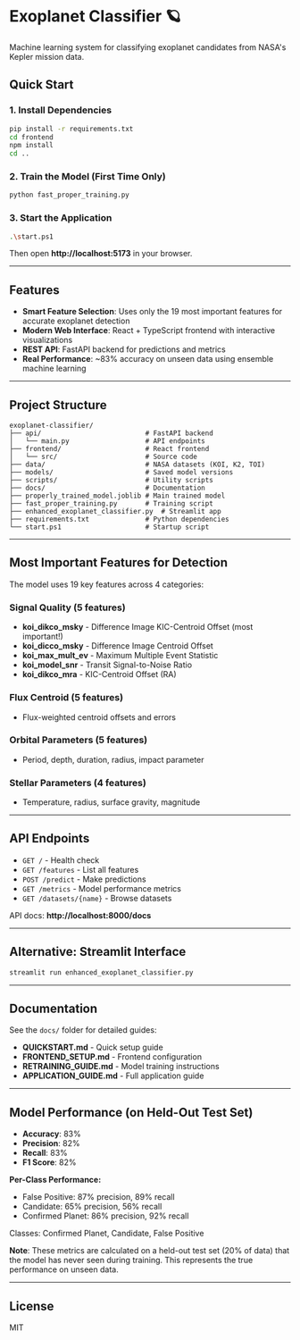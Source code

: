 # Exoplanet Classifier 🪐

Machine learning system for classifying exoplanet candidates from NASA's Kepler mission data.

## Quick Start

### 1. Install Dependencies
```bash
pip install -r requirements.txt
cd frontend
npm install
cd ..
```

### 2. Train the Model (First Time Only)
```bash
python fast_proper_training.py
```

### 3. Start the Application
```bash
.\start.ps1
```

Then open **http://localhost:5173** in your browser.

---

## Features

- **Smart Feature Selection**: Uses only the 19 most important features for accurate exoplanet detection
- **Modern Web Interface**: React + TypeScript frontend with interactive visualizations
- **REST API**: FastAPI backend for predictions and metrics
- **Real Performance**: ~83% accuracy on unseen data using ensemble machine learning

---

## Project Structure

```
exoplanet-classifier/
├── api/                          # FastAPI backend
│   └── main.py                   # API endpoints
├── frontend/                     # React frontend
│   └── src/                      # Source code
├── data/                         # NASA datasets (KOI, K2, TOI)
├── models/                       # Saved model versions
├── scripts/                      # Utility scripts
├── docs/                         # Documentation
├── properly_trained_model.joblib # Main trained model
├── fast_proper_training.py       # Training script
├── enhanced_exoplanet_classifier.py  # Streamlit app
├── requirements.txt              # Python dependencies
└── start.ps1                     # Startup script
```

---

## Most Important Features for Detection

The model uses 19 key features across 4 categories:

### Signal Quality (5 features)
- **koi_dikco_msky** - Difference Image KIC-Centroid Offset (most important!)
- **koi_dicco_msky** - Difference Image Centroid Offset
- **koi_max_mult_ev** - Maximum Multiple Event Statistic
- **koi_model_snr** - Transit Signal-to-Noise Ratio
- **koi_dikco_mra** - KIC-Centroid Offset (RA)

### Flux Centroid (5 features)
- Flux-weighted centroid offsets and errors

### Orbital Parameters (5 features)
- Period, depth, duration, radius, impact parameter

### Stellar Parameters (4 features)
- Temperature, radius, surface gravity, magnitude

---

## API Endpoints

- `GET /` - Health check
- `GET /features` - List all features
- `POST /predict` - Make predictions
- `GET /metrics` - Model performance metrics
- `GET /datasets/{name}` - Browse datasets

API docs: **http://localhost:8000/docs**

---

## Alternative: Streamlit Interface

```bash
streamlit run enhanced_exoplanet_classifier.py
```

---

## Documentation

See the `docs/` folder for detailed guides:
- **QUICKSTART.md** - Quick setup guide
- **FRONTEND_SETUP.md** - Frontend configuration
- **RETRAINING_GUIDE.md** - Model training instructions
- **APPLICATION_GUIDE.md** - Full application guide

---

## Model Performance (on Held-Out Test Set)

- **Accuracy**: 83%
- **Precision**: 82%
- **Recall**: 83%
- **F1 Score**: 82%

**Per-Class Performance:**
- False Positive: 87% precision, 89% recall
- Candidate: 65% precision, 56% recall
- Confirmed Planet: 86% precision, 92% recall

Classes: Confirmed Planet, Candidate, False Positive

**Note**: These metrics are calculated on a held-out test set (20% of data) that the model has never seen during training. This represents the true performance on unseen data.

---

## License

MIT
